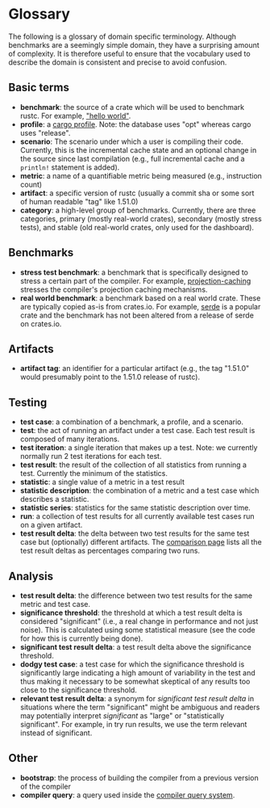 # Glossary

The following is a glossary of domain specific terminology. Although benchmarks are a seemingly simple domain, they have a surprising amount of complexity. It is therefore useful to ensure that the vocabulary used to describe the domain is consistent and precise to avoid confusion. 

## Basic terms

* **benchmark**: the source of a crate which will be used to benchmark rustc. For example, ["hello world"](https://github.com/rust-lang/rustc-perf/tree/master/collector/benchmarks/helloworld).
* **profile**: a [cargo profile](https://doc.rust-lang.org/cargo/reference/profiles.html). Note: the database uses "opt" whereas cargo uses "release". 
* **scenario**: The scenario under which a user is compiling their code. Currently, this is the incremental cache state and an optional change in the source since last compilation (e.g., full incremental cache and a `println!` statement is added).  
* **metric**: a name of a quantifiable metric being measured (e.g., instruction count)
* **artifact**: a specific version of rustc (usually a commit sha or some sort of human readable "tag" like 1.51.0)
* **category**: a high-level group of benchmarks. Currently, there are three categories, primary (mostly real-world crates), secondary (mostly stress tests), and stable (old real-world crates, only used for the dashboard).

## Benchmarks

* **stress test benchmark**: a benchmark that is specifically designed to stress a certain part of the compiler. For example, [projection-caching](https://github.com/rust-lang/rustc-perf/tree/master/collector/benchmarks/projection-caching) stresses the compiler's projection caching mechanisms.
* **real world benchmark**: a benchmark based on a real world crate. These are typically copied as-is from crates.io. For example, [serde](https://github.com/rust-lang/rustc-perf/tree/master/collector/benchmarks/serde-1.0.136) is a popular crate and the benchmark has not been altered from a release of serde on crates.io. 

## Artifacts

* **artifact tag**: an identifier for a particular artifact (e.g., the tag "1.51.0" would presumably point to the 1.51.0 release of rustc).

## Testing 

* **test case**: a combination of a benchmark, a profile, and a scenario.
* **test**: the act of running an artifact under a test case. Each test result is composed of many iterations.
* **test iteration**: a single iteration that makes up a test. Note: we currently normally run 2 test iterations for each test. 
* **test result**: the result of the collection of all statistics from running a test. Currently the minimum of the statistics.
* **statistic**: a single value of a metric in a test result
* **statistic description**: the combination of a metric and a test case which describes a statistic.
* **statistic series**: statistics for the same statistic description over time.
* **run**: a collection of test results for all currently available test cases run on a given artifact. 
* **test result delta**: the delta between two test results for the same test case but (optionally) different artifacts. The [comparison page](https://perf.rust-lang.org/compare.html) lists all the test result deltas as percentages comparing two runs.  

## Analysis

* **test result delta**: the difference between two test results for the same metric and test case.
* **significance threshold**: the threshold at which a test result delta is considered "significant" (i.e., a real change in performance and not just noise). This is calculated using some statistical measure (see the code for how this is currently being done).
* **significant test result delta**: a test result delta above the significance threshold.
* **dodgy test case**: a test case for which the significance threshold is significantly large indicating a high amount of variability in the test and thus making it necessary to be somewhat skeptical of any results too close to the significance threshold.
* **relevant test result delta**: a synonym for *significant test result delta* in situations where the term "significant" might be ambiguous and readers may potentially interpret *significant* as "large" or "statistically significant". For example, in try run results, we use the term relevant instead of significant.

## Other 

* **bootstrap**: the process of building the compiler from a previous version of the compiler
* **compiler query**: a query used inside the [compiler query system](https://rustc-dev-guide.rust-lang.org/overview.html#queries).
